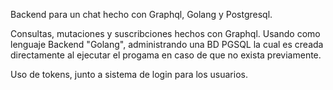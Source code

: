 Backend para un chat hecho con Graphql, Golang y Postgresql.

Consultas, mutaciones y suscribciones hechos con Graphql. Usando como lenguaje Backend "Golang", administrando una BD PGSQL la cual es creada directamente al ejecutar el progama en caso de que no exista previamente.

Uso de tokens, junto a sistema de login para los usuarios.
